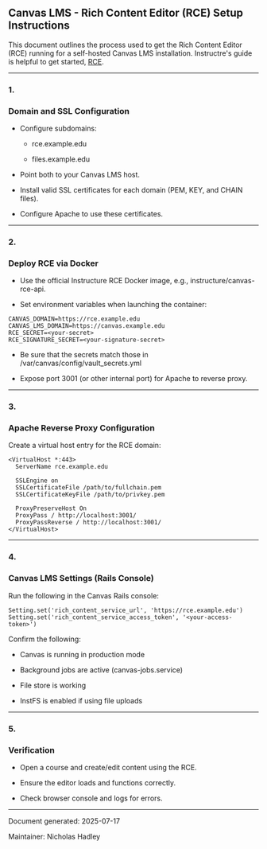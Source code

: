 ## **Canvas LMS - Rich Content Editor (RCE) Setup Instructions**

This document outlines the process used to get the Rich Content Editor (RCE) running for a self-hosted Canvas LMS installation. Instructre's guide is helpful to get started, [RCE](https://github.com/instructure/canvas-rce-api/blob/master/README.md). 

---

### **1.**

### **Domain and SSL Configuration**

- Configure subdomains:
  
  - rce.example.edu
  
  - files.example.edu

- Point both to your Canvas LMS host.

- Install valid SSL certificates for each domain (PEM, KEY, and CHAIN files).

- Configure Apache to use these certificates.

---

### **2.**

### **Deploy RCE via Docker**

- Use the official Instructure RCE Docker image, e.g., instructure/canvas-rce-api.

- Set environment variables when launching the container:

```
CANVAS_DOMAIN=https://rce.example.edu
CANVAS_LMS_DOMAIN=https://canvas.example.edu
RCE_SECRET=<your-secret>
RCE_SIGNATURE_SECRET=<your-signature-secret>
```

- Be sure that the secrets match those in /var/canvas/config/vault_secrets.yml

- Expose port 3001 (or other internal port) for Apache to reverse proxy.

---

### **3.**

### **Apache Reverse Proxy Configuration**

Create a virtual host entry for the RCE domain:

```
<VirtualHost *:443>
  ServerName rce.example.edu

  SSLEngine on
  SSLCertificateFile /path/to/fullchain.pem
  SSLCertificateKeyFile /path/to/privkey.pem

  ProxyPreserveHost On
  ProxyPass / http://localhost:3001/
  ProxyPassReverse / http://localhost:3001/
</VirtualHost>
```

---

### **4.**

### **Canvas LMS Settings (Rails Console)**

Run the following in the Canvas Rails console:

```
Setting.set('rich_content_service_url', 'https://rce.example.edu')
Setting.set('rich_content_service_access_token', '<your-access-token>')
```

Confirm the following:

- Canvas is running in production mode

- Background jobs are active (canvas-jobs.service)

- File store is working

- InstFS is enabled if using file uploads

---

### **5.**

### **Verification**

- Open a course and create/edit content using the RCE.

- Ensure the editor loads and functions correctly.

- Check browser console and logs for errors.

---

Document generated: 2025-07-17

Maintainer: Nicholas Hadley
